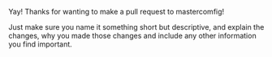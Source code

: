 Yay! Thanks for wanting to make a pull request to mastercomfig!

Just make sure you name it something short but descriptive, and explain
the changes, why you made those changes and include any other information
you find important.
